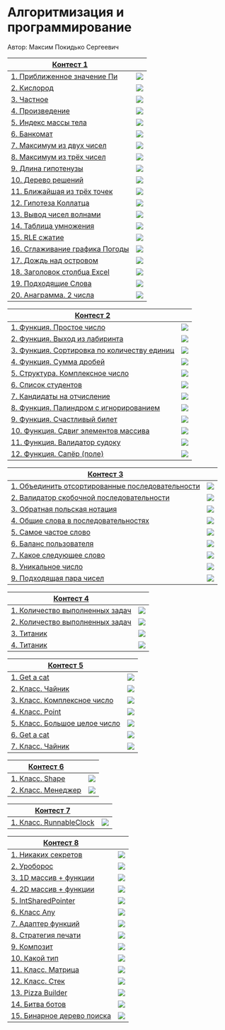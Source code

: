 # Алгоритмизация и программирование

Автор: Максим Покидько Сергеевич

|[Контест 1](https://contest.yandex.ru/contest/52142/problems/) |  |
| --- | :-: |
| [1. Приближенное значение Пи](https://github.com/Maxim-2005/CFU_FTI_IVT232-2/blob/main/1%20%D0%9A%D1%83%D1%80%D1%81/Contest_01/1.%D0%9F%D1%80%D0%B8%D0%B1%D0%BB%D0%B8%D0%B6%D0%B5%D0%BD%D0%BD%D0%BE%D0%B5%20%D0%B7%D0%BD%D0%B0%D1%87%D0%B5%D0%BD%D0%B8%D0%B5%20%D0%9F%D0%B8/source.cpp) | ![](https://raw.githubusercontent.com/VladimirChabanov/alg_and_prog_2023_prt/main/img/cpp.png) |
| [2. Кислород](https://github.com/Maxim-2005/CFU_FTI_IVT232-2/blob/main/1%20%D0%9A%D1%83%D1%80%D1%81/Contest_01/2.%D0%9A%D0%B8%D1%81%D0%BB%D0%BE%D1%80%D0%BE%D0%B4/source.go) |  ![](https://raw.githubusercontent.com/VladimirChabanov/alg_and_prog_2023_prt/main/img/go.png) |
| [3. Частное](https://github.com/Maxim-2005/CFU_FTI_IVT232-2/blob/main/1%20%D0%9A%D1%83%D1%80%D1%81/Contest_01/3.%D0%A7%D0%B0%D1%81%D1%82%D0%BD%D0%BE%D0%B5/source.cpp) | ![](https://raw.githubusercontent.com/VladimirChabanov/alg_and_prog_2023_prt/main/img/cpp.png) |
| [4. Произведение](https://github.com/Maxim-2005/CFU_FTI_IVT232-2/blob/main/1%20%D0%9A%D1%83%D1%80%D1%81/Contest_01/4.%D0%9F%D1%80%D0%BE%D0%B8%D0%B7%D0%B2%D0%B5%D0%B4%D0%B5%D0%BD%D0%B8%D0%B5/source.go) | ![](https://raw.githubusercontent.com/VladimirChabanov/alg_and_prog_2023_prt/main/img/go.png) |
| [5. Индекс массы тела](https://github.com/Maxim-2005/CFU_FTI_IVT232-2/blob/main/1%20%D0%9A%D1%83%D1%80%D1%81/Contest_01/5.%D0%98%D0%BD%D0%B4%D0%B5%D0%BA%D1%81%20%D0%BC%D0%B0%D1%81%D1%81%D1%8B%20%D1%82%D0%B5%D0%BB%D0%B0/source.cpp) | ![](https://raw.githubusercontent.com/VladimirChabanov/alg_and_prog_2023_prt/main/img/cpp.png) |
| [6. Банкомат](https://github.com/Maxim-2005/CFU_FTI_IVT232-2/blob/main/1%20%D0%9A%D1%83%D1%80%D1%81/Contest_01/6.%D0%91%D0%B0%D0%BD%D0%BA%D0%BE%D0%BC%D0%B0%D1%82/source.go) | ![](https://raw.githubusercontent.com/VladimirChabanov/alg_and_prog_2023_prt/main/img/go.png) |
| [7. Максимум из двух чисел](https://github.com/Maxim-2005/CFU_FTI_IVT232-2/blob/main/1%20%D0%9A%D1%83%D1%80%D1%81/Contest_01/7.%D0%9C%D0%B0%D0%BA%D1%81%D0%B8%D0%BC%D1%83%D0%BC%20%D0%B8%D0%B7%20%D0%B4%D0%B2%D1%83%D1%85%20%D1%87%D0%B8%D1%81%D0%B5%D0%BB/source.cpp) | ![](https://raw.githubusercontent.com/VladimirChabanov/alg_and_prog_2023_prt/main/img/cpp.png) |
| [8. Максимум из трёх чисел](https://github.com/Maxim-2005/CFU_FTI_IVT232-2/blob/main/1%20%D0%9A%D1%83%D1%80%D1%81/Contest_01/8.%D0%9C%D0%B0%D0%BA%D1%81%D0%B8%D0%BC%D1%83%D0%BC%20%D0%B8%D0%B7%20%D1%82%D1%80%D1%91%D1%85%20%D1%87%D0%B8%D1%81%D0%B5%D0%BB/source.go) | ![](https://raw.githubusercontent.com/VladimirChabanov/alg_and_prog_2023_prt/main/img/go.png) |
| [9. Длина гипотенузы](https://github.com/Maxim-2005/CFU_FTI_IVT232-2/blob/main/1%20%D0%9A%D1%83%D1%80%D1%81/Contest_01/9.%D0%94%D0%BB%D0%B8%D0%BD%D0%B0%20%D0%B3%D0%B8%D0%BF%D0%BE%D1%82%D0%B5%D0%BD%D1%83%D0%B7%D1%8B/source.cpp) | ![](https://raw.githubusercontent.com/VladimirChabanov/alg_and_prog_2023_prt/main/img/cpp.png) |
| [10. Дерево решений](https://github.com/Maxim-2005/CFU_FTI_IVT232-2/blob/main/1%20%D0%9A%D1%83%D1%80%D1%81/Contest_01/10.%D0%94%D0%B5%D1%80%D0%B5%D0%B2%D0%BE%20%D1%80%D0%B5%D1%88%D0%B5%D0%BD%D0%B8%D0%B9/source.go) | ![](https://raw.githubusercontent.com/VladimirChabanov/alg_and_prog_2023_prt/main/img/go.png) |
| [11. Ближайшая из трёх точек](https://github.com/Maxim-2005/CFU_FTI_IVT232-2/blob/main/1%20%D0%9A%D1%83%D1%80%D1%81/Contest_01/11.%D0%91%D0%BB%D0%B8%D0%B6%D0%B0%D0%B9%D1%88%D0%B0%D1%8F%20%D0%B8%D0%B7%20%D1%82%D1%80%D1%91%D1%85%20%D1%82%D0%BE%D1%87%D0%B5%D0%BA/source.cpp) | ![](https://raw.githubusercontent.com/VladimirChabanov/alg_and_prog_2023_prt/main/img/cpp.png) |
| [12. Гипотеза Коллатца](https://github.com/Maxim-2005/CFU_FTI_IVT232-2/blob/main/1%20%D0%9A%D1%83%D1%80%D1%81/Contest_01/12.%D0%93%D0%B8%D0%BF%D0%BE%D1%82%D0%B5%D0%B7%D0%B0%20%D0%9A%D0%BE%D0%BB%D0%BB%D0%B0%D1%82%D1%86%D0%B0/source.go) | ![](https://raw.githubusercontent.com/VladimirChabanov/alg_and_prog_2023_prt/main/img/go.png) |
| [13. Вывод чисел волнами](https://github.com/Maxim-2005/CFU_FTI_IVT232-2/blob/main/1%20%D0%9A%D1%83%D1%80%D1%81/Contest_01/13.%D0%92%D1%8B%D0%B2%D0%BE%D0%B4%20%D1%87%D0%B8%D1%81%D0%B5%D0%BB%20%D0%B2%D0%BE%D0%BB%D0%BD%D0%B0%D0%BC%D0%B8/source.cpp) | ![](https://raw.githubusercontent.com/VladimirChabanov/alg_and_prog_2023_prt/main/img/cpp.png) |
| [14. Таблица умножения](https://github.com/Maxim-2005/CFU_FTI_IVT232-2/blob/main/1%20%D0%9A%D1%83%D1%80%D1%81/Contest_01/14.%D0%A2%D0%B0%D0%B1%D0%BB%D0%B8%D1%86%D0%B0%20%D1%83%D0%BC%D0%BD%D0%BE%D0%B6%D0%B5%D0%BD%D0%B8%D1%8F/source.go) | ![](https://raw.githubusercontent.com/VladimirChabanov/alg_and_prog_2023_prt/main/img/go.png) |
| [15. RLE сжатие](https://github.com/Maxim-2005/CFU_FTI_IVT232-2/blob/main/1%20%D0%9A%D1%83%D1%80%D1%81/Contest_01/15.RLE%20%D1%81%D0%B6%D0%B0%D1%82%D0%B8%D0%B5/source.cpp) | ![](https://raw.githubusercontent.com/VladimirChabanov/alg_and_prog_2023_prt/main/img/cpp.png) |
| [16. Сглаживание графика Погоды](https://github.com/Maxim-2005/CFU_FTI_IVT232-2/blob/main/1%20%D0%9A%D1%83%D1%80%D1%81/Contest_01/16.%D0%A1%D0%B3%D0%BB%D0%B0%D0%B6%D0%B8%D0%B2%D0%B0%D0%BD%D0%B8%D0%B5%20%D0%B3%D1%80%D0%B0%D1%84%D0%B8%D0%BA%D0%B0%20%D0%9F%D0%BE%D0%B3%D0%BE%D0%B4%D1%8B/source.go) | ![](https://raw.githubusercontent.com/VladimirChabanov/alg_and_prog_2023_prt/main/img/go.png) |
| [17. Дождь над островом](https://github.com/Maxim-2005/CFU_FTI_IVT232-2/blob/main/1%20%D0%9A%D1%83%D1%80%D1%81/Contest_01/17.%D0%94%D0%BE%D0%B6%D0%B4%D1%8C%20%D0%BD%D0%B0%D0%B4%20%D0%BE%D1%81%D1%82%D1%80%D0%BE%D0%B2%D0%BE%D0%BC/source.cpp) | ![](https://raw.githubusercontent.com/VladimirChabanov/alg_and_prog_2023_prt/main/img/cpp.png) |
| [18. Заголовок столбца Excel](https://github.com/Maxim-2005/CFU_FTI_IVT232-2/blob/main/1%20%D0%9A%D1%83%D1%80%D1%81/Contest_01/18.%D0%97%D0%B0%D0%B3%D0%BE%D0%BB%D0%BE%D0%B2%D0%BE%D0%BA%20%D1%81%D1%82%D0%BE%D0%BB%D0%B1%D1%86%D0%B0%20Excel/source.cpp) | ![](https://raw.githubusercontent.com/VladimirChabanov/alg_and_prog_2023_prt/main/img/cpp.png) |
| [19. Подходящие Слова](https://github.com/Maxim-2005/CFU_FTI_IVT232-2/blob/main/1%20%D0%9A%D1%83%D1%80%D1%81/Contest_01/19.%D0%9F%D0%BE%D0%B4%D1%85%D0%BE%D0%B4%D1%8F%D1%89%D0%B8%D0%B5%20%D0%A1%D0%BB%D0%BE%D0%B2%D0%B0/source.cpp) | ![](https://raw.githubusercontent.com/VladimirChabanov/alg_and_prog_2023_prt/main/img/cpp.png) |
| [20. Анаграмма. 2 числа](https://github.com/Maxim-2005/CFU_FTI_IVT232-2/blob/main/1%20%D0%9A%D1%83%D1%80%D1%81/Contest_01/20.%D0%90%D0%BD%D0%B0%D0%B3%D1%80%D0%B0%D0%BC%D0%BC%D0%B0.%202%20%D1%87%D0%B8%D1%81%D0%BB%D0%B0/source.cpp) | ![](https://raw.githubusercontent.com/VladimirChabanov/alg_and_prog_2023_prt/main/img/cpp.png) |

|[Контест 2](https://contest.yandex.ru/contest/52676/problems/) |  |
| --- | :-: |
| [1. Функция. Простое число](https://github.com/Maxim-2005/CFU_FTI_IVT232-2/blob/8b1acfd9d56a8c6f59d1e547b9fa17ee6f17c0e0/1%20%D0%9A%D1%83%D1%80%D1%81/Contest_02/1.%20%D0%A4%D1%83%D0%BD%D0%BA%D1%86%D0%B8%D1%8F.%20%D0%9F%D1%80%D0%BE%D1%81%D1%82%D0%BE%D0%B5%20%D1%87%D0%B8%D1%81%D0%BB%D0%BE/source.cpp) | ![](https://raw.githubusercontent.com/VladimirChabanov/alg_and_prog_2023_prt/main/img/cpp.png) |
| [2. Функция. Выход из лабиринта](https://github.com/Maxim-2005/CFU_FTI_IVT232-2/blob/056a3961bada2bfbfce2b888af854a0c08be95a4/1%20%D0%9A%D1%83%D1%80%D1%81/Contest_02/2.%20%D0%A4%D1%83%D0%BD%D0%BA%D1%86%D0%B8%D1%8F.%20%D0%92%D1%8B%D1%85%D0%BE%D0%B4%20%D0%B8%D0%B7%20%D0%BB%D0%B0%D0%B1%D0%B8%D1%80%D0%B8%D0%BD%D1%82%D0%B0/source.cpp) |  ![](https://raw.githubusercontent.com/VladimirChabanov/alg_and_prog_2023_prt/main/img/cpp.png) |
| [3. Функция. Сортировка по количеству единиц](https://github.com/Maxim-2005/CFU_FTI_IVT232-2/blob/056a3961bada2bfbfce2b888af854a0c08be95a4/1%20%D0%9A%D1%83%D1%80%D1%81/Contest_02/3.%20%D0%A4%D1%83%D0%BD%D0%BA%D1%86%D0%B8%D1%8F.%20%D0%A1%D0%BE%D1%80%D1%82%D0%B8%D1%80%D0%BE%D0%B2%D0%BA%D0%B0%20%D0%BF%D0%BE%20%D0%BA%D0%BE%D0%BB%D0%B8%D1%87%D0%B5%D1%81%D1%82%D0%B2%D1%83%20%D0%B5%D0%B4%D0%B8%D0%BD%D0%B8%D1%86/source.cpp) | ![](https://raw.githubusercontent.com/VladimirChabanov/alg_and_prog_2023_prt/main/img/cpp.png) |
| [4. Функция. Сумма дробей](https://github.com/Maxim-2005/CFU_FTI_IVT232-2/blob/056a3961bada2bfbfce2b888af854a0c08be95a4/1%20%D0%9A%D1%83%D1%80%D1%81/Contest_02/4.%20%D0%A4%D1%83%D0%BD%D0%BA%D1%86%D0%B8%D1%8F.%20%D0%A1%D1%83%D0%BC%D0%BC%D0%B0%20%D0%B4%D1%80%D0%BE%D0%B1%D0%B5%D0%B9/source.cpp) | ![](https://raw.githubusercontent.com/VladimirChabanov/alg_and_prog_2023_prt/main/img/cpp.png) |
| [5. Структура. Комплексное число](https://github.com/Maxim-2005/CFU_FTI_IVT232-2/blob/d3bc1072d54f99ba0fba46a7befa75e46de75490/1%20%D0%9A%D1%83%D1%80%D1%81/Contest_02/5.%20%D0%A1%D1%82%D1%80%D1%83%D0%BA%D1%82%D1%83%D1%80%D0%B0.%20%D0%9A%D0%BE%D0%BC%D0%BF%D0%BB%D0%B5%D0%BA%D1%81%D0%BD%D0%BE%D0%B5%20%D1%87%D0%B8%D1%81%D0%BB%D0%BE/source.cpp) | ![](https://raw.githubusercontent.com/VladimirChabanov/alg_and_prog_2023_prt/main/img/cpp.png) |
| [6. Список студентов](https://github.com/Maxim-2005/CFU_FTI_IVT232-2/blob/d3bc1072d54f99ba0fba46a7befa75e46de75490/1%20%D0%9A%D1%83%D1%80%D1%81/Contest_02/6.%20%D0%A1%D0%BF%D0%B8%D1%81%D0%BE%D0%BA%20%D1%81%D1%82%D1%83%D0%B4%D0%B5%D0%BD%D1%82%D0%BE%D0%B2/source.cpp) | ![](https://raw.githubusercontent.com/VladimirChabanov/alg_and_prog_2023_prt/main/img/cpp.png) |
| [7. Кандидаты на отчисление](https://github.com/Maxim-2005/CFU_FTI_IVT232-2/blob/d3bc1072d54f99ba0fba46a7befa75e46de75490/1%20%D0%9A%D1%83%D1%80%D1%81/Contest_02/7.%20%D0%9A%D0%B0%D0%BD%D0%B4%D0%B8%D0%B4%D0%B0%D1%82%D1%8B%20%D0%BD%D0%B0%20%D0%BE%D1%82%D1%87%D0%B8%D1%81%D0%BB%D0%B5%D0%BD%D0%B8%D0%B5/source.cpp) | ![](https://raw.githubusercontent.com/VladimirChabanov/alg_and_prog_2023_prt/main/img/cpp.png) |
| [8. Функция. Палиндром с игнорированием](https://github.com/Maxim-2005/CFU_FTI_IVT232-2/blob/d3bc1072d54f99ba0fba46a7befa75e46de75490/1%20%D0%9A%D1%83%D1%80%D1%81/Contest_02/8.%20%D0%A4%D1%83%D0%BD%D0%BA%D1%86%D0%B8%D1%8F.%20%D0%9F%D0%B0%D0%BB%D0%B8%D0%BD%D0%B4%D1%80%D0%BE%D0%BC%20%D1%81%20%D0%B8%D0%B3%D0%BD%D0%BE%D1%80%D0%B8%D1%80%D0%BE%D0%B2%D0%B0%D0%BD%D0%B8%D0%B5%D0%BC/source.go) | ![](https://raw.githubusercontent.com/VladimirChabanov/alg_and_prog_2023_prt/main/img/go.png) |
| [9. Функция. Счастливый билет](https://github.com/Maxim-2005/CFU_FTI_IVT232-2/blob/d3bc1072d54f99ba0fba46a7befa75e46de75490/1%20%D0%9A%D1%83%D1%80%D1%81/Contest_02/9.%20%D0%A4%D1%83%D0%BD%D0%BA%D1%86%D0%B8%D1%8F.%20%D0%A1%D1%87%D0%B0%D1%81%D1%82%D0%BB%D0%B8%D0%B2%D1%8B%D0%B9%20%D0%B1%D0%B8%D0%BB%D0%B5%D1%82/source.go) | ![](https://raw.githubusercontent.com/VladimirChabanov/alg_and_prog_2023_prt/main/img/go.png) |
| [10. Функция. Сдвиг элементов массива](https://github.com/Maxim-2005/CFU_FTI_IVT232-2/blob/c3329a7aed8e9e5f3c60b397fbc333a6ed0193d0/1%20%D0%9A%D1%83%D1%80%D1%81/Contest_02/10.%20%D0%A4%D1%83%D0%BD%D0%BA%D1%86%D0%B8%D1%8F.%20%D0%A1%D0%B4%D0%B2%D0%B8%D0%B3%20%D1%8D%D0%BB%D0%B5%D0%BC%D0%B5%D0%BD%D1%82%D0%BE%D0%B2%20%D0%BC%D0%B0%D1%81%D1%81%D0%B8%D0%B2%D0%B0/source.go) | ![](https://raw.githubusercontent.com/VladimirChabanov/alg_and_prog_2023_prt/main/img/go.png) |
| [11. Функция. Валидатор судоку](https://github.com/Maxim-2005/CFU_FTI_IVT232-2/blob/449a8570571898b1ab67aee23d819982d882d2d4/1%20%D0%9A%D1%83%D1%80%D1%81/Contest_02/11.%20%D0%A4%D1%83%D0%BD%D0%BA%D1%86%D0%B8%D1%8F.%20%D0%92%D0%B0%D0%BB%D0%B8%D0%B4%D0%B0%D1%82%D0%BE%D1%80%20%D1%81%D1%83%D0%B4%D0%BE%D0%BA%D1%83/Source.go) | ![](https://raw.githubusercontent.com/VladimirChabanov/alg_and_prog_2023_prt/main/img/go.png) |
| [12. Функция. Сапёр (поле)](https://github.com/Maxim-2005/CFU_FTI_IVT232-2/blob/bb869840e7bcb3282f575b207f29db73c4c72c4c/1%20%D0%9A%D1%83%D1%80%D1%81/Contest_02/12.%20%D0%A4%D1%83%D0%BD%D0%BA%D1%86%D0%B8%D1%8F.%20%D0%A1%D0%B0%D0%BF%D1%91%D1%80%20(%D0%BF%D0%BE%D0%BB%D0%B5)/source.go) | ![](https://raw.githubusercontent.com/VladimirChabanov/alg_and_prog_2023_prt/main/img/go.png) |

|[Контест 3](https://contest.yandex.ru/contest/53504/problems/) |  |
| --- | :-: |
| [1. Объединить отсортированные последовательности](https://github.com/Maxim-2005/CFU_FTI_IVT232-2/blob/e3d5427840fa968e34a4a46f26c9c13c7ce7de92/1%20%D0%9A%D1%83%D1%80%D1%81/Contest_03/1.%D0%9E%D0%B1%D1%8A%D0%B5%D0%B4%D0%B8%D0%BD%D0%B8%D1%82%D1%8C%20%D0%BE%D1%82%D1%81%D0%BE%D1%80%D1%82%D0%B8%D1%80%D0%BE%D0%B2%D0%B0%D0%BD%D0%BD%D1%8B%D0%B5%20%D0%BF%D0%BE%D1%81%D0%BB%D0%B5%D0%B4%D0%BE%D0%B2%D0%B0%D1%82%D0%B5%D0%BB%D1%8C%D0%BD%D0%BE%D1%81%D1%82%D0%B8/source.cpp) | ![](https://raw.githubusercontent.com/VladimirChabanov/alg_and_prog_2023_prt/main/img/cpp.png) |
| [2. Валидатор скобочной последовательности](https://github.com/Maxim-2005/CFU_FTI_IVT232-2/blob/e3d5427840fa968e34a4a46f26c9c13c7ce7de92/1%20%D0%9A%D1%83%D1%80%D1%81/Contest_03/2.%D0%92%D0%B0%D0%BB%D0%B8%D0%B4%D0%B0%D1%82%D0%BE%D1%80%20%D1%81%D0%BA%D0%BE%D0%B1%D0%BE%D1%87%D0%BD%D0%BE%D0%B9%20%D0%BF%D0%BE%D1%81%D0%BB%D0%B5%D0%B4%D0%BE%D0%B2%D0%B0%D1%82%D0%B5%D0%BB%D1%8C%D0%BD%D0%BE%D1%81%D1%82%D0%B8/source.cpp) |  ![](https://raw.githubusercontent.com/VladimirChabanov/alg_and_prog_2023_prt/main/img/cpp.png) |
| [3. Обратная польская нотация](https://github.com/Maxim-2005/CFU_FTI_IVT232-2/blob/e3d5427840fa968e34a4a46f26c9c13c7ce7de92/1%20%D0%9A%D1%83%D1%80%D1%81/Contest_03/3.%D0%9E%D0%B1%D1%80%D0%B0%D1%82%D0%BD%D0%B0%D1%8F%20%D0%BF%D0%BE%D0%BB%D1%8C%D1%81%D0%BA%D0%B0%D1%8F%20%D0%BD%D0%BE%D1%82%D0%B0%D1%86%D0%B8%D1%8F/source.cpp) | ![](https://raw.githubusercontent.com/VladimirChabanov/alg_and_prog_2023_prt/main/img/cpp.png) |
| [4. Общие слова в последовательностях](https://github.com/Maxim-2005/CFU_FTI_IVT232-2/blob/e3d5427840fa968e34a4a46f26c9c13c7ce7de92/1%20%D0%9A%D1%83%D1%80%D1%81/Contest_03/4.%20%D0%9E%D0%B1%D1%89%D0%B8%D0%B5%20%D1%81%D0%BB%D0%BE%D0%B2%D0%B0%20%D0%B2%20%D0%BF%D0%BE%D1%81%D0%BB%D0%B5%D0%B4%D0%BE%D0%B2%D0%B0%D1%82%D0%B5%D0%BB%D1%8C%D0%BD%D0%BE%D1%81%D1%82%D1%8F%D1%85/source.cpp) | ![](https://raw.githubusercontent.com/VladimirChabanov/alg_and_prog_2023_prt/main/img/cpp.png) |
| [5. Самое частое слово](https://github.com/Maxim-2005/CFU_FTI_IVT232-2/blob/e3d5427840fa968e34a4a46f26c9c13c7ce7de92/1%20%D0%9A%D1%83%D1%80%D1%81/Contest_03/5.%D0%A1%D0%B0%D0%BC%D0%BE%D0%B5%20%D1%87%D0%B0%D1%81%D1%82%D0%BE%D0%B5%20%D1%81%D0%BB%D0%BE%D0%B2%D0%BE/source.cpp) | ![](https://raw.githubusercontent.com/VladimirChabanov/alg_and_prog_2023_prt/main/img/cpp.png) |
| [6. Баланс пользователя](https://github.com/Maxim-2005/CFU_FTI_IVT232-2/blob/e3d5427840fa968e34a4a46f26c9c13c7ce7de92/1%20%D0%9A%D1%83%D1%80%D1%81/Contest_03/6.%D0%91%D0%B0%D0%BB%D0%B0%D0%BD%D1%81%20%D0%BF%D0%BE%D0%BB%D1%8C%D0%B7%D0%BE%D0%B2%D0%B0%D1%82%D0%B5%D0%BB%D1%8F/source.cpp) | ![](https://raw.githubusercontent.com/VladimirChabanov/alg_and_prog_2023_prt/main/img/cpp.png) |
| [7. Какое следующее слово](https://github.com/Maxim-2005/CFU_FTI_IVT232-2/blob/e3d5427840fa968e34a4a46f26c9c13c7ce7de92/1%20%D0%9A%D1%83%D1%80%D1%81/Contest_03/7.%D0%9A%D0%B0%D0%BA%D0%BE%D0%B5%20%D1%81%D0%BB%D0%B5%D0%B4%D1%83%D1%8E%D1%89%D0%B5%D0%B5%20%D1%81%D0%BB%D0%BE%D0%B2%D0%BE/source.cpp) | ![](https://raw.githubusercontent.com/VladimirChabanov/alg_and_prog_2023_prt/main/img/cpp.png) |
| [8. Уникальное число](https://github.com/Maxim-2005/CFU_FTI_IVT232-2/blob/e3d5427840fa968e34a4a46f26c9c13c7ce7de92/1%20%D0%9A%D1%83%D1%80%D1%81/Contest_03/8.%D0%A3%D0%BD%D0%B8%D0%BA%D0%B0%D0%BB%D1%8C%D0%BD%D0%BE%D0%B5%20%D1%87%D0%B8%D1%81%D0%BB%D0%BE/source.go) | ![](https://raw.githubusercontent.com/VladimirChabanov/alg_and_prog_2023_prt/main/img/go.png) |
| [9. Подходящая пара чисел](https://github.com/Maxim-2005/CFU_FTI_IVT232-2/blob/bdd7bada8a172cdc3b988b78f84351ce2ad32cf0/1%20%D0%9A%D1%83%D1%80%D1%81/Contest_03/9.%20%D0%9F%D0%BE%D0%B4%D1%85%D0%BE%D0%B4%D1%8F%D1%89%D0%B0%D1%8F%20%D0%BF%D0%B0%D1%80%D0%B0%20%D1%87%D0%B8%D1%81%D0%B5%D0%BB/source.go) | ![](https://raw.githubusercontent.com/VladimirChabanov/alg_and_prog_2023_prt/main/img/go.png) |

|[Контест 4](https://contest.yandex.ru/contest/54625/problems/) |  |
| --- | :-: |
| [1. Количество выполненных задач](https://github.com/Maxim-2005/CFU_FTI_IVT232-2/blob/ee646959274e31cae7bac4b74e4acfaf0c4e036e/1%20%D0%9A%D1%83%D1%80%D1%81/Contest_04/1.%20%D0%9A%D0%BE%D0%BB%D0%B8%D1%87%D0%B5%D1%81%D1%82%D0%B2%D0%BE%20%D0%B2%D1%8B%D0%BF%D0%BE%D0%BB%D0%BD%D0%B5%D0%BD%D0%BD%D1%8B%D1%85%20%D0%B7%D0%B0%D0%B4%D0%B0%D1%87/source.go) | ![](https://raw.githubusercontent.com/VladimirChabanov/alg_and_prog_2023_prt/main/img/go.png) |
| [2. Количество выполненных задач](https://github.com/Maxim-2005/CFU_FTI_IVT232-2/blob/ee646959274e31cae7bac4b74e4acfaf0c4e036e/1%20%D0%9A%D1%83%D1%80%D1%81/Contest_04/2.%20%D0%9A%D0%BE%D0%BB%D0%B8%D1%87%D0%B5%D1%81%D1%82%D0%B2%D0%BE%20%D0%B2%D1%8B%D0%BF%D0%BE%D0%BB%D0%BD%D0%B5%D0%BD%D0%BD%D1%8B%D1%85%20%D0%B7%D0%B0%D0%B4%D0%B0%D1%87/source.cpp) |  ![](https://raw.githubusercontent.com/VladimirChabanov/alg_and_prog_2023_prt/main/img/cpp.png) |
| [3. Титаник](https://github.com/Maxim-2005/CFU_FTI_IVT232-2/blob/ee646959274e31cae7bac4b74e4acfaf0c4e036e/1%20%D0%9A%D1%83%D1%80%D1%81/Contest_04/3.%20%D0%A2%D0%B8%D1%82%D0%B0%D0%BD%D0%B8%D0%BA/3.%20%D0%A2%D0%B8%D1%82%D0%B0%D0%BD%D0%B8%D0%BA.cpp) | ![](https://raw.githubusercontent.com/VladimirChabanov/alg_and_prog_2023_prt/main/img/cpp.png) |
| [4. Титаник](https://github.com/Maxim-2005/CFU_FTI_IVT232-2/blob/ee646959274e31cae7bac4b74e4acfaf0c4e036e/1%20%D0%9A%D1%83%D1%80%D1%81/Contest_04/4.%20%D0%A2%D0%B8%D1%82%D0%B0%D0%BD%D0%B8%D0%BA/source.go) | ![](https://raw.githubusercontent.com/VladimirChabanov/alg_and_prog_2023_prt/main/img/go.png) |

|[Контест 5](https://contest.yandex.ru/contest/55465/problems/) |  |
| --- | :-: |
| [1. Get a cat](https://github.com/Maxim-2005/CFU_FTI_IVT232-2/blob/b6dbac46f5b245c97b025298d58736db11305009/1%20%D0%9A%D1%83%D1%80%D1%81/Contest_05/1.%20Get%20a%20cat/source.cpp) | ![](https://raw.githubusercontent.com/VladimirChabanov/alg_and_prog_2023_prt/main/img/cpp.png) |
| [2. Класс. Чайник](https://github.com/Maxim-2005/CFU_FTI_IVT232-2/blob/b6dbac46f5b245c97b025298d58736db11305009/1%20%D0%9A%D1%83%D1%80%D1%81/Contest_05/2.%20%D0%9A%D0%BB%D0%B0%D1%81%D1%81.%20%D0%A7%D0%B0%D0%B9%D0%BD%D0%B8%D0%BA/source.cpp) |  ![](https://raw.githubusercontent.com/VladimirChabanov/alg_and_prog_2023_prt/main/img/cpp.png) |
| [3. Класс. Комплексное число](https://github.com/Maxim-2005/CFU_FTI_IVT232-2/blob/b6dbac46f5b245c97b025298d58736db11305009/1%20%D0%9A%D1%83%D1%80%D1%81/Contest_05/3.%20%D0%9A%D0%BB%D0%B0%D1%81%D1%81.%20%D0%9A%D0%BE%D0%BC%D0%BF%D0%BB%D0%B5%D0%BA%D1%81%D0%BD%D0%BE%D0%B5%20%D1%87%D0%B8%D1%81%D0%BB%D0%BE/3.%20%D0%9A%D0%BB%D0%B0%D1%81%D1%81.%20%D0%9A%D0%BE%D0%BC%D0%BF%D0%BB%D0%B5%D0%BA%D1%81%D0%BD%D0%BE%D0%B5%20%D1%87%D0%B8%D1%81%D0%BB%D0%BE/3.%20%D0%9A%D0%BB%D0%B0%D1%81%D1%81.%20%D0%9A%D0%BE%D0%BC%D0%BF%D0%BB%D0%B5%D0%BA%D1%81%D0%BD%D0%BE%D0%B5%20%D1%87%D0%B8%D1%81%D0%BB%D0%BE.cpp) | ![](https://raw.githubusercontent.com/VladimirChabanov/alg_and_prog_2023_prt/main/img/cpp.png) |
| [4. Класс. Point](https://github.com/Maxim-2005/CFU_FTI_IVT232-2/blob/b6dbac46f5b245c97b025298d58736db11305009/1%20%D0%9A%D1%83%D1%80%D1%81/Contest_05/4.%20%D0%9A%D0%BB%D0%B0%D1%81%D1%81.%20Point/4.%20%D0%9A%D0%BB%D0%B0%D1%81%D1%81.%20Point.cpp) | ![](https://raw.githubusercontent.com/VladimirChabanov/alg_and_prog_2023_prt/main/img/cpp.png) |
| [5. Класс. Большое целое число](https://github.com/Maxim-2005/CFU_FTI_IVT232-2/blob/a56b2147f1b014866f3e702310499face91d1544/1%20%D0%9A%D1%83%D1%80%D1%81/Contest_05/5.%20%D0%9A%D0%BB%D0%B0%D1%81%D1%81.%20%D0%91%D0%BE%D0%BB%D1%8C%D1%88%D0%BE%D0%B5%20%D1%86%D0%B5%D0%BB%D0%BE%D0%B5%20%D1%87%D0%B8%D1%81%D0%BB%D0%BE/source.cpp) | ![](https://raw.githubusercontent.com/VladimirChabanov/alg_and_prog_2023_prt/main/img/cpp.png) |
| [6. Get a cat](https://github.com/Maxim-2005/CFU_FTI_IVT232-2/blob/a56b2147f1b014866f3e702310499face91d1544/1%20%D0%9A%D1%83%D1%80%D1%81/Contest_05/6.%20Get%20a%20cat/source.go) | ![](https://raw.githubusercontent.com/VladimirChabanov/alg_and_prog_2023_prt/main/img/go.png) |
| [7. Класс. Чайник](https://github.com/Maxim-2005/CFU_FTI_IVT232-2/blob/a56b2147f1b014866f3e702310499face91d1544/1%20%D0%9A%D1%83%D1%80%D1%81/Contest_05/7.%20%D0%9A%D0%BB%D0%B0%D1%81%D1%81.%20%D0%A7%D0%B0%D0%B9%D0%BD%D0%B8%D0%BA/source.go) | ![](https://raw.githubusercontent.com/VladimirChabanov/alg_and_prog_2023_prt/main/img/go.png) |

|[Контест 6](https://contest.yandex.ru/contest/55918/problems/) |  |
| --- | :-: |
| [1. Класс. Shape](https://github.com/Maxim-2005/CFU_FTI_IVT232-2/blob/a56b2147f1b014866f3e702310499face91d1544/1%20%D0%9A%D1%83%D1%80%D1%81/Contest_06/1.%20%D0%9A%D0%BB%D0%B0%D1%81%D1%81.%20Shape/source.cpp) | ![](https://raw.githubusercontent.com/VladimirChabanov/alg_and_prog_2023_prt/main/img/cpp.png) |
| [2. Класс. Менеджер](https://github.com/Maxim-2005/CFU_FTI_IVT232-2/blob/a56b2147f1b014866f3e702310499face91d1544/1%20%D0%9A%D1%83%D1%80%D1%81/Contest_06/2.%20%D0%9A%D0%BB%D0%B0%D1%81%D1%81.%20%D0%9C%D0%B5%D0%BD%D0%B5%D0%B4%D0%B6%D0%B5%D1%80/2.%20%D0%9A%D0%BB%D0%B0%D1%81%D1%81.%20%D0%9C%D0%B5%D0%BD%D0%B5%D0%B4%D0%B6%D0%B5%D1%80/2.%20%D0%9A%D0%BB%D0%B0%D1%81%D1%81.%20%D0%9C%D0%B5%D0%BD%D0%B5%D0%B4%D0%B6%D0%B5%D1%80.cpp) |  ![](https://raw.githubusercontent.com/VladimirChabanov/alg_and_prog_2023_prt/main/img/cpp.png) |

|[Контест 7](https://contest.yandex.ru/contest/56824/problems/) |  |
| --- | :-: |
| [1. Класс. RunnableСlock](https://github.com/Maxim-2005/CFU_FTI_IVT232-2/blob/a56b2147f1b014866f3e702310499face91d1544/1%20%D0%9A%D1%83%D1%80%D1%81/Contest_06/1.%20%D0%9A%D0%BB%D0%B0%D1%81%D1%81.%20Shape/source.cpp) | ![](https://raw.githubusercontent.com/VladimirChabanov/alg_and_prog_2023_prt/main/img/cpp.png) |

|[Контест 8](https://contest.yandex.ru/contest/57296/problems/) |  |
| --- | :-: |
| [1. Никаких секретов](https://github.com/Maxim-2005/CFU_FTI_IVT232-2/blob/0382d6e30c31013b91280fdc802472aaa6fe8410/1%20%D0%9A%D1%83%D1%80%D1%81/Contest_08/1.%20%D0%9D%D0%B8%D0%BA%D0%B0%D0%BA%D0%B8%D1%85%20%D1%81%D0%B5%D0%BA%D1%80%D0%B5%D1%82%D0%BE%D0%B2/source.cpp) | ![](https://raw.githubusercontent.com/VladimirChabanov/alg_and_prog_2023_prt/main/img/cpp.png) |
| [2. Уроборос](https://github.com/Maxim-2005/CFU_FTI_IVT232-2/blob/0382d6e30c31013b91280fdc802472aaa6fe8410/1%20%D0%9A%D1%83%D1%80%D1%81/Contest_08/2.%20%D0%A3%D1%80%D0%BE%D0%B1%D0%BE%D1%80%D0%BE%D1%81/source.cpp) |  ![](https://raw.githubusercontent.com/VladimirChabanov/alg_and_prog_2023_prt/main/img/go.png) |
| [3. 1D массив + функции](https://github.com/Maxim-2005/CFU_FTI_IVT232-2/blob/0382d6e30c31013b91280fdc802472aaa6fe8410/1%20%D0%9A%D1%83%D1%80%D1%81/Contest_08/3.%201D%20%D0%BC%D0%B0%D1%81%D1%81%D0%B8%D0%B2%20%2B%20%D1%84%D1%83%D0%BD%D0%BA%D1%86%D0%B8%D0%B8/1.%201D%20%D0%BC%D0%B0%D1%81%D1%81%D0%B8%D0%B2%20%2B%20%D1%84%D1%83%D0%BD%D0%BA%D1%86%D0%B8%D0%B8.cpp) | ![](https://raw.githubusercontent.com/VladimirChabanov/alg_and_prog_2023_prt/main/img/cpp.png) |
| [4. 2D массив + функции](https://github.com/Maxim-2005/CFU_FTI_IVT232-2/blob/0382d6e30c31013b91280fdc802472aaa6fe8410/1%20%D0%9A%D1%83%D1%80%D1%81/Contest_08/4.%202D%20%D0%BC%D0%B0%D1%81%D1%81%D0%B8%D0%B2%20%2B%20%D1%84%D1%83%D0%BD%D0%BA%D1%86%D0%B8%D0%B8/2.%202D%20%D0%BC%D0%B0%D1%81%D1%81%D0%B8%D0%B2%20%2B%20%D1%84%D1%83%D0%BD%D0%BA%D1%86%D0%B8%D0%B8.cpp) | ![](https://raw.githubusercontent.com/VladimirChabanov/alg_and_prog_2023_prt/main/img/go.png) |
| [5. IntSharedPointer](https://github.com/Maxim-2005/CFU_FTI_IVT232-2/blob/0382d6e30c31013b91280fdc802472aaa6fe8410/1%20%D0%9A%D1%83%D1%80%D1%81/Contest_08/5.%20IntSharedPointer/3.%20IntSharedPointer.cpp) | ![](https://raw.githubusercontent.com/VladimirChabanov/alg_and_prog_2023_prt/main/img/cpp.png) |
| [6. Класс Any](https://github.com/Maxim-2005/CFU_FTI_IVT232-2/blob/0382d6e30c31013b91280fdc802472aaa6fe8410/1%20%D0%9A%D1%83%D1%80%D1%81/Contest_08/6.%20%D0%9A%D0%BB%D0%B0%D1%81%D1%81%20Any/source.cpp) | ![](https://raw.githubusercontent.com/VladimirChabanov/alg_and_prog_2023_prt/main/img/go.png) |
| [7. Адаптер функций](https://github.com/Maxim-2005/CFU_FTI_IVT232-2/blob/0382d6e30c31013b91280fdc802472aaa6fe8410/1%20%D0%9A%D1%83%D1%80%D1%81/Contest_08/7.%20%D0%90%D0%B4%D0%B0%D0%BF%D1%82%D0%B5%D1%80%20%D1%84%D1%83%D0%BD%D0%BA%D1%86%D0%B8%D0%B9/4.%20%D0%90%D0%B4%D0%B0%D0%BF%D1%82%D0%B5%D1%80%20%D1%84%D1%83%D0%BD%D0%BA%D1%86%D0%B8%D0%B9.cpp) | ![](https://raw.githubusercontent.com/VladimirChabanov/alg_and_prog_2023_prt/main/img/cpp.png) |
| [8. Стратегия печати](https://github.com/Maxim-2005/CFU_FTI_IVT232-2/blob/0382d6e30c31013b91280fdc802472aaa6fe8410/1%20%D0%9A%D1%83%D1%80%D1%81/Contest_08/8.%20%D0%A1%D1%82%D1%80%D0%B0%D1%82%D0%B5%D0%B3%D0%B8%D1%8F%20%D0%BF%D0%B5%D1%87%D0%B0%D1%82%D0%B8/3.%20%D0%A1%D1%82%D1%80%D0%B0%D1%82%D0%B5%D0%B3%D0%B8%D1%8F%20%D0%BF%D0%B5%D1%87%D0%B0%D1%82%D0%B8.cpp) | ![](https://raw.githubusercontent.com/VladimirChabanov/alg_and_prog_2023_prt/main/img/go.png) |
| [9. Композит](https://github.com/Maxim-2005/CFU_FTI_IVT232-2/blob/0382d6e30c31013b91280fdc802472aaa6fe8410/1%20%D0%9A%D1%83%D1%80%D1%81/Contest_08/9.%20%D0%9A%D0%BE%D0%BC%D0%BF%D0%BE%D0%B7%D0%B8%D1%82/source.cpp) | ![](https://raw.githubusercontent.com/VladimirChabanov/alg_and_prog_2023_prt/main/img/cpp.png) |
| [10. Какой тип](https://github.com/Maxim-2005/CFU_FTI_IVT232-2/blob/0382d6e30c31013b91280fdc802472aaa6fe8410/1%20%D0%9A%D1%83%D1%80%D1%81/Contest_08/10.%20%D0%9A%D0%B0%D0%BA%D0%BE%D0%B9%20%D1%82%D0%B8%D0%BF/source) | ![](https://raw.githubusercontent.com/VladimirChabanov/alg_and_prog_2023_prt/main/img/go.png) |
| [11. Класс. Матрица](https://github.com/Maxim-2005/CFU_FTI_IVT232-2/blob/0382d6e30c31013b91280fdc802472aaa6fe8410/1%20%D0%9A%D1%83%D1%80%D1%81/Contest_08/11.%20%D0%9A%D0%BB%D0%B0%D1%81%D1%81.%20%D0%9C%D0%B0%D1%82%D1%80%D0%B8%D1%86%D0%B0/source.go) | ![](https://raw.githubusercontent.com/VladimirChabanov/alg_and_prog_2023_prt/main/img/cpp.png) |
| [12. Класс. Стек](https://github.com/Maxim-2005/CFU_FTI_IVT232-2/blob/0382d6e30c31013b91280fdc802472aaa6fe8410/1%20%D0%9A%D1%83%D1%80%D1%81/Contest_08/12.%20%D0%9A%D0%BB%D0%B0%D1%81%D1%81.%20%D0%A1%D1%82%D0%B5%D0%BA/source) | ![](https://raw.githubusercontent.com/VladimirChabanov/alg_and_prog_2023_prt/main/img/go.png) |
| [13. Pizza Builder](https://github.com/Maxim-2005/CFU_FTI_IVT232-2/blob/0382d6e30c31013b91280fdc802472aaa6fe8410/1%20%D0%9A%D1%83%D1%80%D1%81/Contest_08/13.%20Pizza%20Builder/source.go) | ![](https://raw.githubusercontent.com/VladimirChabanov/alg_and_prog_2023_prt/main/img/cpp.png) |
| [14. Битва ботов](https://github.com/Maxim-2005/CFU_FTI_IVT232-2/blob/0382d6e30c31013b91280fdc802472aaa6fe8410/1%20%D0%9A%D1%83%D1%80%D1%81/Contest_08/14.%20%D0%91%D0%B8%D1%82%D0%B2%D0%B0%20%D0%B1%D0%BE%D1%82%D0%BE%D0%B2/source.go) | ![](https://raw.githubusercontent.com/VladimirChabanov/alg_and_prog_2023_prt/main/img/go.png) |
| [15. Бинарное дерево поиска](https://github.com/Maxim-2005/CFU_FTI_IVT232-2/blob/0382d6e30c31013b91280fdc802472aaa6fe8410/1%20%D0%9A%D1%83%D1%80%D1%81/Contest_08/15.%20%D0%91%D0%B8%D0%BD%D0%B0%D1%80%D0%BD%D0%BE%D0%B5%20%D0%B4%D0%B5%D1%80%D0%B5%D0%B2%D0%BE%20%D0%BF%D0%BE%D0%B8%D1%81%D0%BA%D0%B0/source) | ![](https://raw.githubusercontent.com/VladimirChabanov/alg_and_prog_2023_prt/main/img/cpp.png) 
